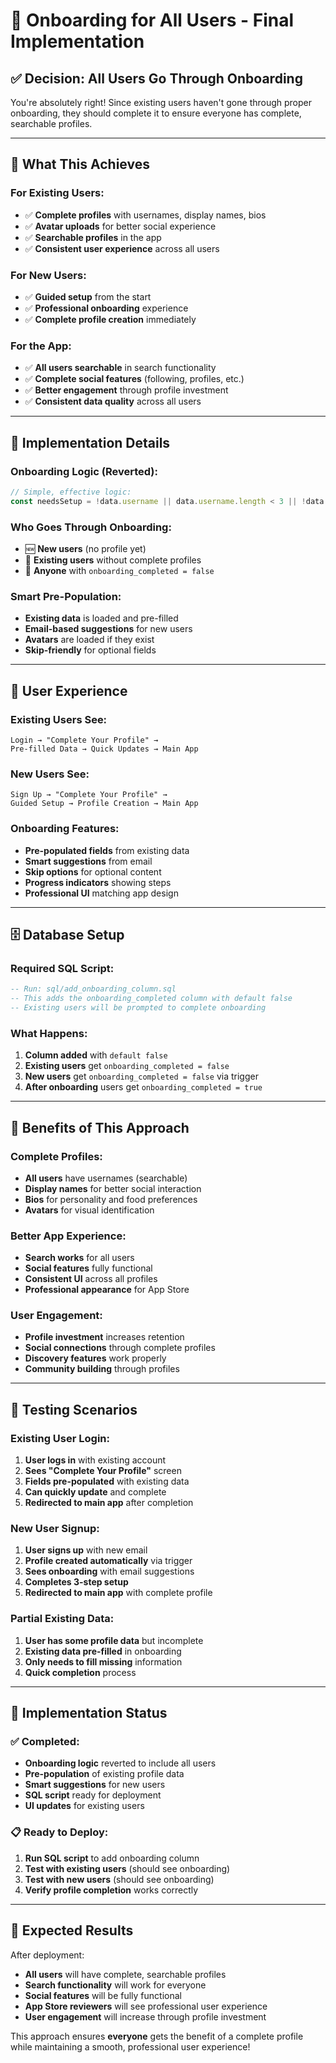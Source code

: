 # 👋 Onboarding for All Users - Final Implementation

## ✅ **Decision: All Users Go Through Onboarding**

You're absolutely right! Since existing users haven't gone through proper onboarding, they should complete it to ensure everyone has complete, searchable profiles.

---

## 🎯 **What This Achieves**

### **For Existing Users:**
- ✅ **Complete profiles** with usernames, display names, bios
- ✅ **Avatar uploads** for better social experience
- ✅ **Searchable profiles** in the app
- ✅ **Consistent user experience** across all users

### **For New Users:**
- ✅ **Guided setup** from the start
- ✅ **Professional onboarding** experience
- ✅ **Complete profile creation** immediately

### **For the App:**
- ✅ **All users searchable** in search functionality
- ✅ **Complete social features** (following, profiles, etc.)
- ✅ **Better engagement** through profile investment
- ✅ **Consistent data quality** across all users

---

## 🔧 **Implementation Details**

### **Onboarding Logic (Reverted):**
```typescript
// Simple, effective logic:
const needsSetup = !data.username || data.username.length < 3 || !data.onboarding_completed;
```

### **Who Goes Through Onboarding:**
- 🆕 **New users** (no profile yet)
- 👤 **Existing users** without complete profiles
- 🔄 **Anyone** with `onboarding_completed = false`

### **Smart Pre-Population:**
- **Existing data** is loaded and pre-filled
- **Email-based suggestions** for new users
- **Avatars** are loaded if they exist
- **Skip-friendly** for optional fields

---

## 🎨 **User Experience**

### **Existing Users See:**
```
Login → "Complete Your Profile" → 
Pre-filled Data → Quick Updates → Main App
```

### **New Users See:**
```
Sign Up → "Complete Your Profile" → 
Guided Setup → Profile Creation → Main App
```

### **Onboarding Features:**
- **Pre-populated fields** from existing data
- **Smart suggestions** from email
- **Skip options** for optional content
- **Progress indicators** showing steps
- **Professional UI** matching app design

---

## 🗄️ **Database Setup**

### **Required SQL Script:**
```sql
-- Run: sql/add_onboarding_column.sql
-- This adds the onboarding_completed column with default false
-- Existing users will be prompted to complete onboarding
```

### **What Happens:**
1. **Column added** with `default false`
2. **Existing users** get `onboarding_completed = false`
3. **New users** get `onboarding_completed = false` via trigger
4. **After onboarding** users get `onboarding_completed = true`

---

## 🎯 **Benefits of This Approach**

### **Complete Profiles:**
- **All users** have usernames (searchable)
- **Display names** for better social interaction
- **Bios** for personality and food preferences
- **Avatars** for visual identification

### **Better App Experience:**
- **Search works** for all users
- **Social features** fully functional
- **Consistent UI** across all profiles
- **Professional appearance** for App Store

### **User Engagement:**
- **Profile investment** increases retention
- **Social connections** through complete profiles
- **Discovery features** work properly
- **Community building** through profiles

---

## 🧪 **Testing Scenarios**

### **Existing User Login:**
1. **User logs in** with existing account
2. **Sees "Complete Your Profile"** screen
3. **Fields pre-populated** with existing data
4. **Can quickly update** and complete
5. **Redirected to main app** after completion

### **New User Signup:**
1. **User signs up** with new email
2. **Profile created automatically** via trigger
3. **Sees onboarding** with email suggestions
4. **Completes 3-step setup**
5. **Redirected to main app** with complete profile

### **Partial Existing Data:**
1. **User has some profile data** but incomplete
2. **Existing data pre-filled** in onboarding
3. **Only needs to fill missing** information
4. **Quick completion** process

---

## 🚀 **Implementation Status**

### **✅ Completed:**
- **Onboarding logic** reverted to include all users
- **Pre-population** of existing profile data
- **Smart suggestions** for new users
- **SQL script** ready for deployment
- **UI updates** for existing users

### **📋 Ready to Deploy:**
1. **Run SQL script** to add onboarding column
2. **Test with existing users** (should see onboarding)
3. **Test with new users** (should see onboarding)
4. **Verify profile completion** works correctly

---

## 🎯 **Expected Results**

After deployment:
- **All users** will have complete, searchable profiles
- **Search functionality** will work for everyone
- **Social features** will be fully functional
- **App Store reviewers** will see professional user experience
- **User engagement** will increase through profile investment

This approach ensures **everyone** gets the benefit of a complete profile while maintaining a smooth, professional user experience!
